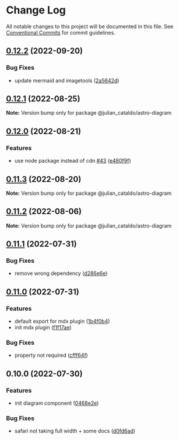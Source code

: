 # Change Log

All notable changes to this project will be documented in this file.
See [Conventional Commits](https://conventionalcommits.org) for commit guidelines.

## [0.12.2](https://github.com/JulianCataldo/web-garden/compare/@julian_cataldo/astro-diagram@0.12.1...@julian_cataldo/astro-diagram@0.12.2) (2022-09-20)


### Bug Fixes

* update mermaid and imagetools ([2a5642d](https://github.com/JulianCataldo/web-garden/commit/2a5642d217e3a3e84dbda72c95edaf095123ce3d))



## [0.12.1](https://github.com/JulianCataldo/web-garden/compare/@julian_cataldo/astro-diagram@0.12.0...@julian_cataldo/astro-diagram@0.12.1) (2022-08-25)

**Note:** Version bump only for package @julian_cataldo/astro-diagram





## [0.12.0](https://github.com/JulianCataldo/web-garden/compare/@julian_cataldo/astro-diagram@0.11.3...@julian_cataldo/astro-diagram@0.12.0) (2022-08-21)


### Features

* use node package instead of cdn [#43](https://github.com/JulianCataldo/web-garden/issues/43) ([e480f9f](https://github.com/JulianCataldo/web-garden/commit/e480f9fadb62705e174461527151002925f78858))



## [0.11.3](https://github.com/JulianCataldo/web-garden/compare/@julian_cataldo/astro-diagram@0.11.2...@julian_cataldo/astro-diagram@0.11.3) (2022-08-20)

**Note:** Version bump only for package @julian_cataldo/astro-diagram





## [0.11.2](https://github.com/JulianCataldo/web-garden/compare/@julian_cataldo/astro-diagram@0.11.1...@julian_cataldo/astro-diagram@0.11.2) (2022-08-06)

**Note:** Version bump only for package @julian_cataldo/astro-diagram





## [0.11.1](https://github.com/JulianCataldo/web-garden/compare/@julian_cataldo/astro-diagram@0.11.0...@julian_cataldo/astro-diagram@0.11.1) (2022-07-31)


### Bug Fixes

* remove wrong dependency ([d286e6e](https://github.com/JulianCataldo/web-garden/commit/d286e6ee21676a87ac587df1419c9cde7932d9ee))



## [0.11.0](https://github.com/JulianCataldo/web-garden/compare/@julian_cataldo/astro-diagram@0.10.0...@julian_cataldo/astro-diagram@0.11.0) (2022-07-31)


### Features

* default export for mdx plugin ([1b4f0b4](https://github.com/JulianCataldo/web-garden/commit/1b4f0b4f84afde69710740f3030c1b8493aa6ade))
* init mdx plugin ([f1f17ae](https://github.com/JulianCataldo/web-garden/commit/f1f17ae5b75be5fb318c9e076bc345151446d99a))


### Bug Fixes

* property not required ([cfff64f](https://github.com/JulianCataldo/web-garden/commit/cfff64f8230fd8e1941b29865799b964d88e9f3f))



## 0.10.0 (2022-07-30)


### Features

* init diagram component ([0468e2e](https://github.com/JulianCataldo/web-garden/commit/0468e2ed2454787fd7f5747a2415dad00fe418c5))


### Bug Fixes

* safari not taking full width + some docs ([d0fd6ad](https://github.com/JulianCataldo/web-garden/commit/d0fd6ada8ea4c43079d8792e60e94f02e97d9c0d))
